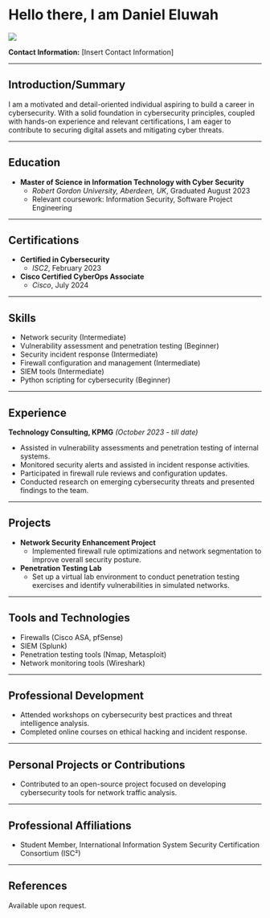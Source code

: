 # Hello there, I am Daniel Eluwah
<a href="https://linkedin.com/in/daniel-nwachukwu-eluwah-110b8737"><img src="https://img.shields.io/badge/LinkedIn-Profile-blue?style=flat-square&logo=linkedin" /></a>

**Contact Information:** [Insert Contact Information]

---

## Introduction/Summary
I am a motivated and detail-oriented individual aspiring to build a career in cybersecurity. With a solid foundation in cybersecurity principles, coupled with hands-on experience and relevant certifications, I am eager to contribute to securing digital assets and mitigating cyber threats.

---

## Education
- **Master of Science in Information Technology with Cyber Security**
  - *Robert Gordon University, Aberdeen, UK*, Graduated August 2023
  - Relevant coursework: Information Security, Software Project Engineering

---

## Certifications
- **Certified in Cybersecurity**
  - *ISC2*, February 2023
- **Cisco Certified CyberOps Associate**
  - *Cisco*, July 2024

---

## Skills
- Network security (Intermediate)
- Vulnerability assessment and penetration testing (Beginner)
- Security incident response (Intermediate)
- Firewall configuration and management (Intermediate)
- SIEM tools (Intermediate)
- Python scripting for cybersecurity (Beginner)

---

## Experience
**Technology Consulting, KPMG**
*(October 2023 - till date)*
- Assisted in vulnerability assessments and penetration testing of internal systems.
- Monitored security alerts and assisted in incident response activities.
- Participated in firewall rule reviews and configuration updates.
- Conducted research on emerging cybersecurity threats and presented findings to the team.

---

## Projects
- **Network Security Enhancement Project**
  - Implemented firewall rule optimizations and network segmentation to improve overall security posture.
- **Penetration Testing Lab**
  - Set up a virtual lab environment to conduct penetration testing exercises and identify vulnerabilities in simulated networks.

---

## Tools and Technologies
- Firewalls (Cisco ASA, pfSense)
- SIEM (Splunk)
- Penetration testing tools (Nmap, Metasploit)
- Network monitoring tools (Wireshark)

---

## Professional Development
- Attended workshops on cybersecurity best practices and threat intelligence analysis.
- Completed online courses on ethical hacking and incident response.

---

## Personal Projects or Contributions
- Contributed to an open-source project focused on developing cybersecurity tools for network traffic analysis.

---

## Professional Affiliations
- Student Member, International Information System Security Certification Consortium (ISC²)

---

## References
Available upon request.
